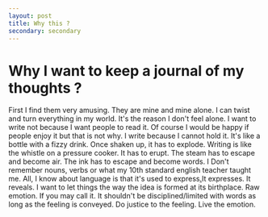 ```yaml
---
layout: post
title: Why this ?
secondary: secondary
---
```

<!-- # This place is for the title. -->

# Why I want to keep a journal of my thoughts ?

First I find them very amusing. They are mine and mine alone. I can twist and turn everything in my world. It's the reason I don't feel alone. I want to write not because I want people to read it. Of course I would be happy if people enjoy it but that is not why. I write because I cannot hold it. It's like a bottle with a fizzy drink. Once shaken up, it has to explode. Writing is like the whistle on a pressure cooker. It has to erupt. The steam has to escape and become air. The ink has to escape and become words. I Don't remember nouns, verbs or what my 10th standard english teacher taught me. All, I know about language is that it's used to express<a href="">.</a>It expresses. It reveals. I want to let things the way the idea is formed at its birthplace. Raw emotion. If you may call it. It shouldn't be disciplined/limited with words as long as the feeling is conveyed. Do justice to the feeling. Live the emotion.
